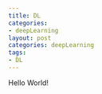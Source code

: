 ```yaml
---
title: DL
categories:
- deepLearning
layout: post
categories: deepLearning
tags:
- DL
---
```



Hello World!
